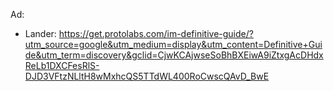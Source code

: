 Ad:
- Lander: https://get.protolabs.com/im-definitive-guide/?utm_source=google&utm_medium=display&utm_content=Definitive+Guide&utm_term=discovery&gclid=CjwKCAjwseSoBhBXEiwA9iZtxgAcDHdxReLb1DXCFesRlS-DJD3VFtzNLltH8wMxhcQS5TTdWL400RoCwscQAvD_BwE
